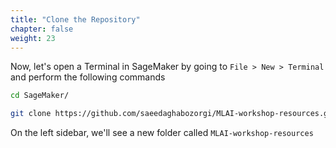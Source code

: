 ```yaml
---
title: "Clone the Repository"
chapter: false
weight: 23
---
```

Now, let's open a Terminal in SageMaker by going to `File > New > Terminal` and perform the following commands

```bash
cd SageMaker/

git clone https://github.com/saeedaghabozorgi/MLAI-workshop-resources.git
```


On the left sidebar, we'll see a new folder called `MLAI-workshop-resources`
